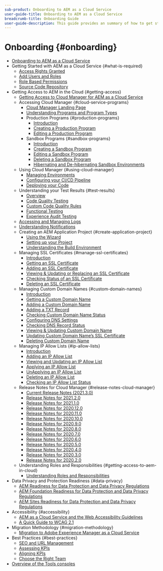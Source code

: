 ```yaml
---
sub-product: Onboarding to AEM as a Cloud Service
user-guide-title: Onboarding to AEM as a Cloud Service
breadcrumb-title: Onboarding Guide
user-guide-description: This guide provides an summary of how to get started with Experience Manager as a Cloud Service, including how to get access and important data protection information.
---
```


# Onboarding {#onboarding}

+ [Onboarding to AEM as a Cloud Service](/help/onboarding/home.md)
+ Getting Started with AEM as a Cloud Service {#what-is-required}
  + [Access Rights Granted](what-is-required/access-rights-granted.md)
  + [Add Users and Roles](what-is-required/add-users-roles.md)
  + [Role Based Permissions](what-is-required/role-based-permissions.md)
  + [Source Code Repository](what-is-required/source-code-repository.md)
+ Getting Access to AEM in the Cloud {#getting-access}  
  + [Getting Access to Cloud Manager for AEM as a Cloud Service](getting-access-to-aem-in-cloud/navigation.md)
  + Accessing Cloud Manager {#cloud-service-programs}
    + [Cloud Manager Landing Page](getting-access-to-aem-in-cloud/first-time-login.md)
    + [Understanding Programs and Program Types](getting-access-to-aem-in-cloud/understand-program-types.md)
    + Production Programs {#production-programs}
      + [Introduction](/help/onboarding/getting-access-to-aem-in-cloud/introduction-production-programs.md)
      + [Creating a Production Program](getting-access-to-aem-in-cloud/creating-production-program.md)
      + [Editing a Production Program](/help/onboarding/getting-access-to-aem-in-cloud/editing-production-program.md)
    + Sandbox Programs {#sandbox-programs}
      + [Introduction](getting-access-to-aem-in-cloud/introduction-sandbox-programs.md)
      + [Creating a Sandbox Program](getting-access-to-aem-in-cloud/creating-sandbox-program.md)
      + [Editing a Sandbox Program](/help/onboarding/getting-access-to-aem-in-cloud/editing-sandbox-program.md)
      + [Deleting a Sandbox Program](getting-access-to-aem-in-cloud/deleting-sandbox-program.md)
      + [Hibernating and De-hibernating Sandbox Environments](/help/onboarding/getting-access-to-aem-in-cloud/hibernating-de-hibernating-sandbox-environments.md)
  + Using Cloud Manager {#using-cloud-manager}
    + [Managing Environments](https://experienceleague.adobe.com/docs/experience-manager-cloud-service/implementing/using-cloud-manager/manage-environments.html)
    + [Configuring your CI/CD Pipeline](https://experienceleague.adobe.com/docs/experience-manager-cloud-service/implementing/using-cloud-manager/configure-pipeline.html)
    + [Deploying your Code](https://experienceleague.adobe.com/docs/experience-manager-cloud-service/implementing/using-cloud-manager/deploy-code.html)
  + Understanding your Test Results {#test-results}
    + [Overview](https://experienceleague.adobe.com/docs/experience-manager-cloud-service/implementing/using-cloud-manager/test-results/overview-test-results.html)
    + [Code Quality Testing](https://experienceleague.adobe.com/docs/experience-manager-cloud-service/implementing/using-cloud-manager/test-results/code-quality-testing.html)
    + [Custom Code Quality Rules](https://experienceleague.adobe.com/docs/experience-manager-cloud-service/implementing/using-cloud-manager/test-results/custom-code-quality-rules.html)
    + [Functional Testing](https://experienceleague.adobe.com/docs/experience-manager-cloud-service/implementing/using-cloud-manager/test-results/functional-testing.html)
    + [Experience Audit Testing](https://experienceleague.adobe.com/docs/experience-manager-cloud-service/implementing/using-cloud-manager/test-results/experience-audit-testing.html)  
  + [Accessing and Managing Logs](https://experienceleague.adobe.com/docs/experience-manager-cloud-service/implementing/using-cloud-manager/manage-logs.html)
  + [Understanding Notifications](https://experienceleague.adobe.com/docs/experience-manager-cloud-service/implementing/using-cloud-manager/notifications.html)
  + Creating an AEM Application Project {#create-application-project}
    + [Using the Wizard](getting-access-to-aem-in-cloud/using-the-wizard.md)
    + [Setting up your Project](getting-access-to-aem-in-cloud/setting-up-project.md)
    + [Understanding the Build Environment](getting-access-to-aem-in-cloud/build-environment-details.md)
  + Managing SSL Certificates {#manage-ssl-certificates}
    + [Introduction](https://experienceleague.adobe.com/docs/experience-manager-cloud-service/implementing/using-cloud-manager/manage-ssl-certificates/introduction.html)
    + [Getting an SSL Certificate](https://experienceleague.adobe.com/docs/experience-manager-cloud-service/implementing/using-cloud-manager/manage-ssl-certificates/get-ssl-certificate.html)
    + [Adding an SSL Certificate](https://experienceleague.adobe.com/docs/experience-manager-cloud-service/implementing/using-cloud-manager/manage-ssl-certificates/add-ssl-certificate.html)
    + [Viewing &  Updating or Replacing an SSL Certificate](https://experienceleague.adobe.com/docs/experience-manager-cloud-service/implementing/using-cloud-manager/manage-ssl-certificates/view-update-replace-ssl-certificate.html)
    + [Checking Status of an SSL Certificate](https://experienceleague.adobe.com/docs/experience-manager-cloud-service/implementing/using-cloud-manager/manage-ssl-certificates/check-status-ssl-certificate.html)  
    + [Deleting an SSL Certificate](https://experienceleague.adobe.com/docs/experience-manager-cloud-service/implementing/using-cloud-manager/manage-ssl-certificates/delete-ssl-certificate.html)
  + Managing Custom Domain Names {#custom-domain-names}
    + [Introduction](https://experienceleague.adobe.com/docs/experience-manager-cloud-service/implementing/using-cloud-manager/custom-domain-names/introduction.html)
    + [Getting a Custom Domain Name](https://experienceleague.adobe.com/docs/experience-manager-cloud-service/implementing/using-cloud-manager/custom-domain-names/get-custom-domain-name.html)
    + [Adding a Custom Domain Name](https://experienceleague.adobe.com/docs/experience-manager-cloud-service/implementing/using-cloud-manager/custom-domain-names/add-custom-domain-name.html)
    + [Adding a TXT Record](https://experienceleague.adobe.com/docs/experience-manager-cloud-service/implementing/using-cloud-manager/custom-domain-names/add-text-record.html)
    + [Checking Custom Domain Name Status](https://experienceleague.adobe.com/docs/experience-manager-cloud-service/implementing/using-cloud-manager/custom-domain-names/check-domain-name-status.html)
    + [Configuring DNS Settings](https://experienceleague.adobe.com/docs/experience-manager-cloud-service/implementing/using-cloud-manager/custom-domain-names/configure-dns-settings.html)  
    + [Checking DNS Record Status](https://experienceleague.adobe.com/docs/experience-manager-cloud-service/implementing/using-cloud-manager/custom-domain-names/check-dns-record-status.html)
    + [Viewing & Updating Custom Domain Name](https://experienceleague.adobe.com/docs/experience-manager-cloud-service/implementing/using-cloud-manager/custom-domain-names/view-update-replace-custom-domain-name.html)
    + [Updating Custom Domain Name’s SSL Certificate](https://experienceleague.adobe.com/docs/experience-manager-cloud-service/implementing/using-cloud-manager/custom-domain-names/update-cdn-ssl-certificate.html)
    + [Deleting Custom Domain Name](https://experienceleague.adobe.com/docs/experience-manager-cloud-service/implementing/using-cloud-manager/custom-domain-names/delete-custom-domain-name.html)
  + Managing IP Allow Lists {#ip-allow-lists}
    + [Introduction](https://experienceleague.adobe.com/docs/experience-manager-cloud-service/implementing/using-cloud-manager/ip-allow-lists/introduction.html)
    + [Adding an IP Allow List](https://experienceleague.adobe.com/docs/experience-manager-cloud-service/implementing/using-cloud-manager/ip-allow-lists/add-ip-allow-lists.html)
    + [Viewing and Updating an IP Allow List](https://experienceleague.adobe.com/docs/experience-manager-cloud-service/implementing/using-cloud-manager/ip-allow-lists/view-update-ip-allow-list.html)
    + [Applying an IP Allow List](https://experienceleague.adobe.com/docs/experience-manager-cloud-service/implementing/using-cloud-manager/ip-allow-lists/apply-allow-list.html)
    + [UnApplying an IP Allow List](https://experienceleague.adobe.com/docs/experience-manager-cloud-service/implementing/using-cloud-manager/ip-allow-lists/unapply-ip-allow-list.html)  
    + [Deleting an IP Allow List](https://experienceleague.adobe.com/docs/experience-manager-cloud-service/implementing/using-cloud-manager/ip-allow-lists/delete-ip-allow-list.html)
    + [Checking an IP Allow List Status](https://experienceleague.adobe.com/docs/experience-manager-cloud-service/implementing/using-cloud-manager/ip-allow-lists/check-ip-allow-list-status.html)
  + Release Notes for Cloud Manager {#release-notes-cloud-manager}
    + [Current Release Notes (2021.3.0)](/help/onboarding/release-notes-cloud-manager/release-notes-cm-current.md)
    + [Release Notes for 2021.2.0](/help/onboarding/release-notes-cloud-manager/release-notes-cm-2021-2-0.md)
    + [Release Notes for 2021.1.0](/help/onboarding/release-notes-cloud-manager/release-notes-cm-2021-1-0.md)
    + [Release Notes for 2020.12.0](/help/onboarding/release-notes-cloud-manager/release-notes-cm-2020-12-0.md)
    + [Release Notes for 2020.11.0](/help/onboarding/release-notes-cloud-manager/release-notes-cm-2020-11-0.md)
    + [Release Notes for 2020.10.0](/help/onboarding/release-notes-cloud-manager/release-notes-cm-2020-10-0.md)
    + [Release Notes for 2020.9.0](/help/onboarding/release-notes-cloud-manager/release-notes-cm-2020-9-0.md)
    + [Release Notes for 2020.8.0](/help/onboarding/release-notes-cloud-manager/release-notes-cm-2020-8-0.md)
    + [Release Notes for 2020.7.0](/help/onboarding/release-notes-cloud-manager/release-notes-cm-2020-7-0.md)
    + [Release Notes for 2020.6.0](/help/onboarding/release-notes-cloud-manager/release-notes-cm-2020-6-0.md)
    + [Release Notes for 2020.5.0](/help/onboarding/release-notes-cloud-manager/release-notes-cm-2020-5-0.md)
    + [Release Notes for 2020.4.0](/help/onboarding/release-notes-cloud-manager/release-notes-cm-2020-4-0.md)
    + [Release Notes for 2020.3.0](/help/onboarding/release-notes-cloud-manager/release-notes-cm-2020-3-0.md)
    + [Release Notes for 2020.2.0](/help/onboarding/release-notes-cloud-manager/release-notes-cm-2020-2-0.md)
  + Understanding Roles and Responsibilities {#getting-access-to-aem-in-cloud}
    + [Understanding Roles and Responsibilities](getting-access-to-aem-in-cloud/roles-responsibilities.md)
+ Data Privacy and Protection Readiness {#data-privacy}
  + [AEM Readiness for Data Protection and Data Privacy Regulations](data-privacy-and-protection-readiness/aem-readiness.md)
  + [AEM Foundation Readiness for Data Protection and Data Privacy Regulations](data-privacy-and-protection-readiness/foundation-readiness.md)
  + [AEM Sites Readiness for Data Protection and Data Privacy Regulations](data-privacy-and-protection-readiness/sites-readiness.md)
+ Accessibility {#accessibility}
  + [AEM as a Cloud Service and the Web Accessibility Guidelines](accessibility/web-accessibility.md)
  + [A Quick Guide to WCAG 2.1](accessibility/quick-guide-wcag.md)
+ Migration Methodology {#migration-methodology}
  + [Migration to Adobe Experience Manager as a Cloud Service](migration-methodology/getting-started.md)
+ Best Practices {#best-practices}
  + [SEO and URL Management](best-practices/seo-and-url-management.md)
  + [Assessing KPIs](best-practices/assessing-kpis.md)
  + [Aligning KPIs](best-practices/aligning-kpis.md)
  + [Choose the Right Team](best-practices/choose-right-team.md)
+ [Overview of the Tools consoles](tools-consoles.md)
